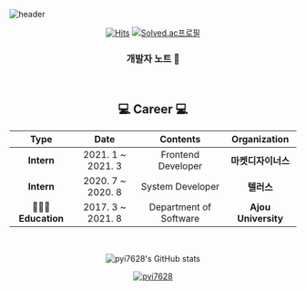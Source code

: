 ![header](https://capsule-render.vercel.app/api?type=waving&color=8B7EC3&height=200&section=header&text=Yeong-In's%20Github&fontSize=70&fontColor=ffffff)

<div align="center" style="text-align:center">
  
[![Hits](https://hits.seeyoufarm.com/api/count/incr/badge.svg?url=https%3A%2F%2Fgithub.com%2Fans2552&count_bg=%2379C83D&title_bg=%23555555&icon=&icon_color=%23E7E7E7&title=hits&edge_flat=false)](https://hits.seeyoufarm.com) 
[![Solved.ac프로필](http://mazassumnida.wtf/api/mini/generate_badge?boj=pyi7628)](https://solved.ac/pyi7628)
  
<h3 align="center"> 개발자 노트 📖 </h3>
<br>
<h2 align="center"> 💻 Career 💻  </h2>

| **Type** | **Date** | **Contents** | **Organization** |
|:--------:|:--------:|:--------:|:--------:|
| **Intern** | 2021. 1 ~ 2021. 3 | Frontend Developer | **마켓디자이너스**|
| **Intern** | 2020. 7 ~ 2020. 8 | System Developer | **텔러스** |
| **🧑🏻‍🎓Education** | 2017. 3 ~ 2021. 8| Department of Software | **Ajou University** |
</p>

<br>

![pyi7628's GitHub stats](https://github-readme-stats.vercel.app/api?username=pyi7628&show_icons=true&theme=radical)

[![pyi7628](http://mazassumnida.wtf/api/generate_badge?boj=pyi7628)](https://solved.ac/pyi7628)


</div>

